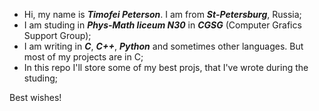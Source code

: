 - Hi, my name is ***Timofei Peterson***. I am from ***St-Petersburg***, Russia;
- I am studing in ***Phys-Math liceum N30*** in ***CGSG*** (Computer Grafics Support Group);
- I am writing in ***C***, ***C++***, ***Python*** and sometimes other languages. But most of my projects are in C; 
- In this repo I'll store some of my best projs, that I've wrote during the studing;

Best wishes! 
